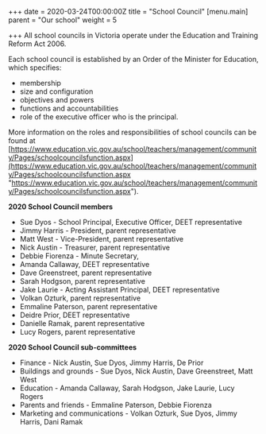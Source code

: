+++
date = 2020-03-24T00:00:00Z
title = "School Council"
[menu.main]
parent = "Our school"
weight = 5

+++
​All school councils in Victoria operate under the Education and Training Reform Act 2006.

Each school council is established by an Order of the Minister for Education, which specifies:

* membership
* size and configuration
* objectives and powers
* functions and accountabilities
* role of the executive officer who is the principal.

More information on the roles and responsibilities of school councils can be found at [https://www.education.vic.gov.au/school/teachers/management/community/Pages/schoolcouncilsfunction.aspx](https://www.education.vic.gov.au/school/teachers/management/community/Pages/schoolcouncilsfunction.aspx "https://www.education.vic.gov.au/school/teachers/management/community/Pages/schoolcouncilsfunction.aspx").

**2020 School Council members**

* Sue Dyos - School Principal, Executive Officer, DEET representative
* Jimmy Harris - President, parent representative
* Matt West - Vice-President, parent representative
* Nick Austin - Treasurer, parent representative
* Debbie Fiorenza - Minute Secretary, 
* Amanda Callaway, DEET representative
* Dave Greenstreet, parent representative
* Sarah Hodgson, parent representative
* Jake Laurie - Acting Assistant Principal, DEET representative
* Volkan Ozturk, parent representative
* Emmaline Paterson, parent representative
* Deidre Prior, DEET representative
* Danielle Ramak, parent representative
* Lucy Rogers, parent representative

**2020 School Council sub-committees**

* Finance - Nick Austin, Sue Dyos, Jimmy Harris, De Prior
* Buildings and grounds - Sue Dyos, Nick Austin, Dave Greenstreet, Matt West 
* Education - Amanda Callaway, Sarah Hodgson, Jake Laurie, Lucy Rogers
* Parents and friends - Emmaline Paterson, Debbie Fiorenza
* Marketing and communications - Volkan Ozturk, Sue Dyos, Jimmy Harris, Dani Ramak